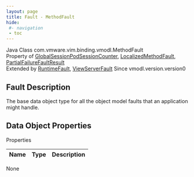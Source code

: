 ```yaml
---
layout: page
title: Fault - MethodFault
hide:
 #- navigation
 - toc
---
```


  
  
  



Java Class
    com.vmware.vim.binding.vmodl.MethodFault  
Property of
     [GlobalSessionPodSessionCounter](vdi.users.GlobalSessionQueryService.PodSessionCounter.md#field_detail), [LocalizedMethodFault](vmodl.LocalizedMethodFault.md#field_detail), [PartialFailureFaultResult](vdi.fault.PartialFailureFault.PartialFailureFaultResult.md#field_detail)  
Extended by
     [RuntimeFault](vmodl.RuntimeFault.md), [ViewServerFault](vdi.fault.ViewServerFault.md)
Since 
    vmodl.version.version0

## Fault Description 

The base data object type for all the object model faults that an application might handle. 

## Data Object Properties

Properties

Name |  Type |  Description   
---|---|---  
None  
  
  

  
  

